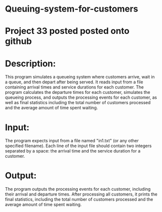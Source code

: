 # Queuing-system-for-customers
# Project 33 posted posted onto github
# Description:
This program simulates a queueing system where customers arrive, 
wait in a queue, and then depart after being served. 
It reads input from a file containing arrival times and service durations for each customer.
The program calculates the departure times for each customer, 
simulates the queueing process, and outputs the processing events for each customer, 
as well as final statistics including the total number of customers processed and the average amount of time spent waiting.
# Input:
The program expects input from a file named "in1.txt" (or any other specified filename).
Each line of the input file should contain two integers separated by a 
space: the arrival time and the service duration for a customer.
# Output:
The program outputs the processing events for each customer, 
including their arrival and departure times. 
After processing all customers, it prints the final statistics, 
including the total number of customers processed and the average 
amount of time spent waiting.
